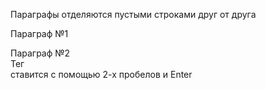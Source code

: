 Параграфы отделяются пустыми строками друг от друга

Параграф №1

Параграф №2  
Тег <br/> ставится с помощью 2-х пробелов и Enter
